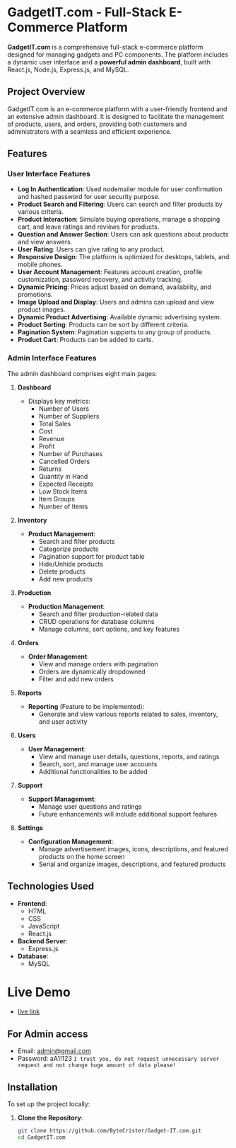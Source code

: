# **GadgetIT.com - Full-Stack E-Commerce Platform**

**GadgetIT.com** is a comprehensive full-stack e-commerce platform designed for managing gadgets and PC components. The platform includes a dynamic user interface and a <b>powerful admin dashboard</b>, built with React.js, Node.js, Express.js, and MySQL.

## **Project Overview**

GadgetIT.com is an e-commerce platform with a user-friendly frontend and an extensive admin dashboard. It is designed to facilitate the management of products, users, and orders, providing both customers and administrators with a seamless and efficient experience.

## **Features**

### **User Interface Features**

- **Log In Authentication**: Used nodemailer module for user confirmation and hashed password for user security purpose.
- **Product Search and Filtering**: Users can search and filter products by various criteria.
- **Product Interaction**: Simulate buying operations, manage a shopping cart, and leave ratings and reviews for products.
- **Question and Answer Section**: Users can ask questions about products and view answers.
- **User Rating**: Users can give rating to any product.
- **Responsive Design**: The platform is optimized for desktops, tablets, and mobile phones.
- **User Account Management**: Features account creation, profile customization, password recovery, and activity tracking.
- **Dynamic Pricing**: Prices adjust based on demand, availability, and promotions.
- **Image Upload and Display**: Users and admins can upload and view product images.
- **Dynamic Product Advertising**: Available dynamic advertising system.
- **Product Sorting**: Products can be sort by different criteria.
- **Pagination System**: Pagination supports to any group of products.
- **Product Cart**: Products can be added to carts.

### **Admin Interface Features**

The admin dashboard comprises eight main pages:

1. **Dashboard**

   - Displays key metrics:
     - Number of Users
     - Number of Suppliers
     - Total Sales
     - Cost
     - Revenue
     - Profit
     - Number of Purchases
     - Cancelled Orders
     - Returns
     - Quantity in Hand
     - Expected Receipts
     - Low Stock Items
     - Item Groups
     - Number of Items

2. **Inventory**

   - **Product Management**:
     - Search and filter products
     - Categorize products
     - Pagination support for product table
     - Hide/Unhide products
     - Delete products
     - Add new products

3. **Production**

   - **Production Management**:
     - Search and filter production-related data
     - CRUD operations for database columns
     - Manage columns, sort options, and key features

4. **Orders**

   - **Order Management**:
     - View and manage orders with pagination
     - Orders are dynamically dropdowned
     - Filter and add new orders

5. **Reports**

   - **Reporting** (Feature to be implemented):
     - Generate and view various reports related to sales, inventory, and user activity

6. **Users**

   - **User Management**:
     - View and manage user details, questions, reports, and ratings
     - Search, sort, and manage user accounts
     - Additional functionalities to be added

7. **Support**

   - **Support Management**:
     - Manage user questions and ratings
     - Future enhancements will include additional support features

8. **Settings**
   - **Configuration Management**:
     - Manage advertisement images, icons, descriptions, and featured products on the home screen
     - Serial and organize images, descriptions, and featured products

## **Technologies Used**

- **Frontend**:
  - HTML
  - CSS
  - JavaScript
  - React.js
- **Backend Server**:
  - Express.js
- **Database**:
  - MySQL
 
# Live Demo
- [live link](https://gadget-it.vercel.app/)

## For Admin access
- Email: admin@gmail.com
- Password: aA1!123 ``I trust you, do not request unnecessary server request and not change huge amount of data please!``


## **Installation**

To set up the project locally:

1. **Clone the Repository**:
   ```bash
   git clone https://github.com/ByteCrister/Gadget-IT.com.git
   cd GadgetIT.com
   ```
